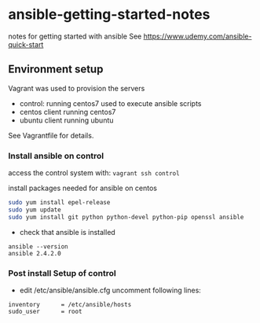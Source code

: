 # ansible-getting-started-notes
notes for getting started with ansible
See https://www.udemy.com/ansible-quick-start 

## Environment setup
Vagrant was used to provision the servers
* control: running centos7 used to execute ansible scripts
* centos client running centos7
* ubuntu client running ubuntu

See Vagrantfile for details.

### Install ansible on control

access the control system with:
`vagrant ssh control`

install packages needed for ansible on centos

```bash
sudo yum install epel-release
sudo yum update
sudo yum install git python python-devel python-pip openssl ansible

```

* check that ansible is installed
```shell
ansible --version
ansible 2.4.2.0
```
### Post install Setup of control 
* edit /etc/ansible/ansible.cfg
uncomment following lines:
```
inventory      = /etc/ansible/hosts
sudo_user      = root
```
